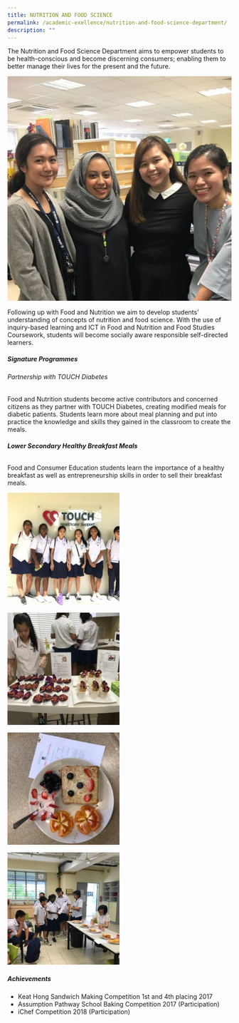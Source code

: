 ```yaml
---
title: NUTRITION AND FOOD SCIENCE
permalink: /academic-exellence/nutrition-and-food-science-department/
description: ""
---
```

The Nutrition and Food Science Department aims to empower students to be health-conscious and become discerning consumers; enabling them to better manage their lives for the present and the future.

![](/images/326FED9F-7745-4851-912B-A9A45D95173D-Ita-Pranatih-Pratojanuri-600x600.jpeg)

Following up with Food and Nutrition we aim to develop students’ understanding of concepts of nutrition and food science. With the use of inquiry-based learning and ICT in Food and Nutrition and Food Studies Coursework, students will become socially aware responsible self-directed learners.

##### **Signature Programmes**
###### Partnership with TOUCH Diabetes

Food and Nutrition students become active contributors and concerned citizens as they partner with TOUCH Diabetes, creating modified meals for diabetic patients. Students learn more about meal planning and put into practice the knowledge and skills they gained in the classroom to create the meals.

###### **Lower Secondary Healthy Breakfast Meals**

Food and Consumer Education students learn the importance of a healthy breakfast as well as entrepreneurship skills in order to sell their breakfast meals.


<a href="/images/b43eaf49-90e0-40da-8748-aae738cb6222-Ita-Pranatih-Pratojanuri-250x250.jpg" target = "_blank"> <img src="/images/b43eaf49-90e0-40da-8748-aae738cb6222-Ita-Pranatih-Pratojanuri-250x250.jpg" 
     style="width:50%"></a>
		 
<a href="/images/IMG_5426-Ita-Pranatih-Pratojanuri-250x250.jpg" target = "_blank"> <img src="/images/IMG_5426-Ita-Pranatih-Pratojanuri-250x250.jpg" 
     style="width:50%"></a>
		 
<a href="/images/IMG_8034-1-Ita-Pranatih-Pratojanuri-250x250.jpg" target = "_blank"> <img src="/images/IMG_8034-1-Ita-Pranatih-Pratojanuri-250x250.jpg" 
     style="width:50%"></a>
		 
<a href="/images/IMG_8036-Ita-Pranatih-Pratojanuri-250x250.jpg" target = "_blank"> <img src="/images/IMG_8036-Ita-Pranatih-Pratojanuri-250x250.jpg" 
     style="width:50%"></a>

##### **Achievements**

*   Keat Hong Sandwich Making Competition 1st and 4th placing 2017
*   Assumption Pathway School Baking Competition 2017 (Participation)
*   iChef Competition 2018 (Participation)